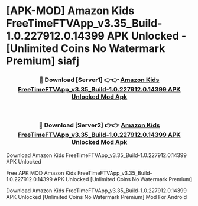 # [APK-MOD] Amazon Kids FreeTimeFTVApp_v3.35_Build-1.0.227912.0.14399 APK Unlocked - [Unlimited Coins No Watermark Premium] siafj



<div align="center">
<h3>🔴 Download [Server1] 👉👉 <a href="https://momento.my/?title=Amazon_Kids_FreeTimeFTVApp_v3.35_Build-1.0.227912.0.14399_APK_Unlocked">Amazon Kids FreeTimeFTVApp_v3.35_Build-1.0.227912.0.14399 APK Unlocked Mod Apk</a></h3><br>

<h3>🔴 Download [Server2] 👉👉 <a href="https://momento.my/?title=Amazon_Kids_FreeTimeFTVApp_v3.35_Build-1.0.227912.0.14399_APK_Unlocked">Amazon Kids FreeTimeFTVApp_v3.35_Build-1.0.227912.0.14399 APK Unlocked Mod Apk</a></h3>
</div>



Download Amazon Kids FreeTimeFTVApp_v3.35_Build-1.0.227912.0.14399 APK Unlocked 

Free APK MOD Amazon Kids FreeTimeFTVApp_v3.35_Build-1.0.227912.0.14399 APK Unlocked [Unlimited Coins No Watermark Premium]

Download Amazon Kids FreeTimeFTVApp_v3.35_Build-1.0.227912.0.14399 APK Unlocked [Unlimited Coins No Watermark Premium] Mod For Android
